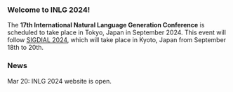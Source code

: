### Welcome to INLG 2024!

The **17th International Natural Language Generation Conference** is scheduled to take place in Tokyo, Japan in September 2024.
This event will follow [SIGDIAL 2024](https://2024.sigdial.org), which will take place in Kyoto, Japan from September 18th to 20th.

### News

Mar 20: INLG 2024 website is open.
